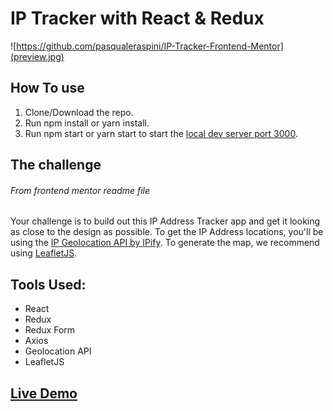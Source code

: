 # IP Tracker with React & Redux

![https://github.com/pasqualeraspini/IP-Tracker-Frontend-Mentor](preview.jpg)

## How To use

1. Clone/Download the repo.
1. Run npm install or yarn install. 
1. Run npm start or yarn start to start the [local dev server port 3000](http://localhost:3000).

## The challenge
###### From frontend mentor readme file

Your challenge is to build out this IP Address Tracker app and get it looking as close to the design as possible. To get the IP Address locations, you'll be using the [IP Geolocation API by IPify](https://geo.ipify.org/). To generate the map, we recommend using [LeafletJS](https://leafletjs.com/).

## Tools Used:
- React
- Redux
- Redux Form
- Axios
- Geolocation API
- LeafletJS

## [Live Demo](https://ip-tracker-frontend-mentor.vercel.app/)
